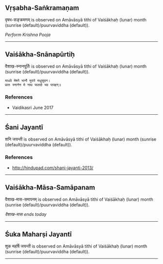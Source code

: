 ## Vṛṣabha-Saṅkramaṇam
वृषभ-सङ्क्रमणम् is observed on Amāvāsyā tithi of Vaiśākhaḥ (lunar) month (sunrise (default)/puurvaviddha (default)).

_Perform Krishna Pooja_

---
## Vaiśākha-Snānapūrtiḥ
वैशाख-स्नानपूर्तिः is observed on Amāvāsyā tithi of Vaiśākhaḥ (lunar) month (sunrise (default)/puurvaviddha (default)).



```
माधवे मेषगे भानौ मुरारे मधुसूदन।
प्रातः स्नानेन मे नाथ फलदो भव पापहन्॥
```
### References
* Vaidikasri June 2017


---
## Śani Jayantī
शनि जयन्ती is observed on Amāvāsyā tithi of Vaiśākhaḥ (lunar) month (sunrise (default)/puurvaviddha (default)).


### References
* http://hindupad.com/shani-jayanti-2013/


---
## Vaiśākha-Māsa-Samāpanam
वैशाख-मास-समापनम् is observed on Amāvāsyā tithi of Vaiśākhaḥ (lunar) month (sunrise (default)/puurvaviddha (default)).

_वैशाख-मासः ends today_

---
## Śuka Maharṣi Jayantī
शुक महर्षि जयन्ती is observed on Amāvāsyā tithi of Vaiśākhaḥ (lunar) month (sunrise (default)/puurvaviddha (default)).



---
